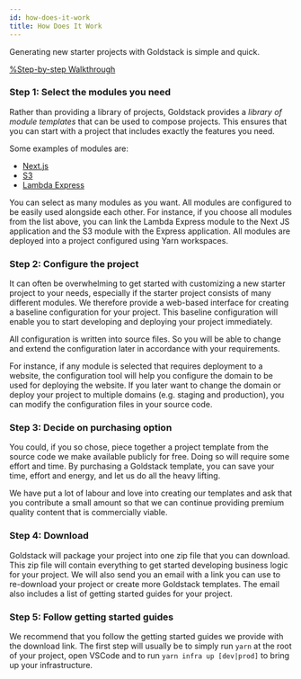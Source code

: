 ```yaml
---
id: how-does-it-work
title: How Does It Work
---
```


Generating new starter projects with Goldstack is simple and quick.

[%Step-by-step Walkthrough](https://www.youtube.com/embed/jIXaN1Os0CE)

### Step 1: Select the modules you need

Rather than providing a library of projects, Goldstack provides a _library of module templates_ that can be used to compose projects. This ensures that you can start with a project that includes exactly the features you need.

Some examples of modules are:

- [Next.js](../modules/app-nextjs)
- [S3](../modules/s3)
- [Lambda Express](../modules/lambda-express)

You can select as many modules as you want. All modules are configured to be easily used alongside each other. For instance, if you choose all modules from the list above, you can link the Lambda Express module to the Next JS application and the S3 module with the Express application. All modules are deployed into a project configured using Yarn workspaces.

### Step 2: Configure the project

It can often be overwhelming to get started with customizing a new starter project to your needs, especially if the starter project consists of many different modules. We therefore provide a web-based interface for creating a baseline configuration for your project. This baseline configuration will enable you to start developing and deploying your project immediately.

All configuration is written into source files. So you will be able to change and extend the configuration later in accordance with your requirements.

For instance, if any module is selected that requires deployment to a website, the configuration tool will help you configure the domain to be used for deploying the website. If you later want to change the domain or deploy your project to multiple domains (e.g. staging and production), you can modify the configuration files in your source code.

### Step 3: Decide on purchasing option

You could, if you so chose, piece together a project template from the source code we make available publicly for free. Doing so will require some effort and time. By purchasing a Goldstack template, you can save your time, effort and energy, and let us do all the heavy lifting.

We have put a lot of labour and love into creating our templates and ask that you contribute a small amount so that we can continue providing premium quality content that is commercially viable.

### Step 4: Download

Goldstack will package your project into one zip file that you can download. This zip file will contain everything to get started developing business logic for your project. We will also send you an email with a link you can use to re-download your project or create more Goldstack templates. The email also includes a list of getting started guides for your project.

### Step 5: Follow getting started guides

We recommend that you follow the getting started guides we provide with the download link. The first step will usually be to simply run `yarn` at the root of your project, open VSCode and to run `yarn infra up [dev|prod]` to bring up your infrastructure.
